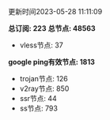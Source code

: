 更新时间2023-05-28 11:11:09

**总订阅: 223**
**总节点: 48563**
- vless节点: 37

**google ping有效节点: 1813**
- trojan节点: 126
- v2ray节点: 850
- ssr节点: 44
- ss节点: 793

